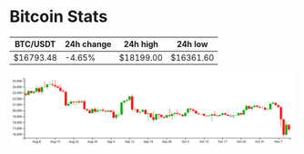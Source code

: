 # Bitcoin Stats

BTC/USDT|24h change|24h high|24h low|
|---|---|---|---|
|$16793.48|-4.65%|$18199.00|$16361.60|

<img src="./chart.svg">
